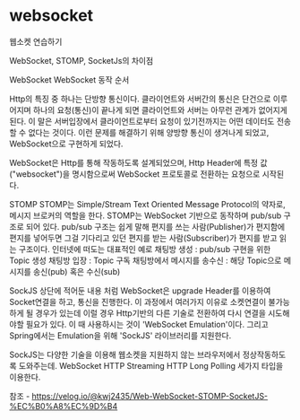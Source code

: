 # websocket
웹소켓 연습하기

WebSocket, STOMP, SocketJs의 차이점

WebSocket
WebSocket 동작 순서

Http의 특징 중 하나는 단방향 통신이다.
클라이언트와 서버간의 통신은 단건으로 이루어지며 하나의 요청(통신)이 끝나게 되면 클라이언트와 서버는 아무런 관계가 없어지게된다.
이 말은 서버입장에서 클라이언트로부터 요청이 있기전까지는 어떤 데이터도 전송할 수 없다는 것이다.
이런 문제를 해결하기 위해 양방향 통신이 생겨나게 되었고, WebSocket으로 구현하게 되었다.

WebSocket은 Http를 통해 작동하도록 설계되었으며, Http Header에 특정 값("websocket")을 명시함으로써 WebSocket 프로토콜로 전환하는 요청으로 시작된다.

STOMP
STOMP는 Simple/Stream Text Oriented Message Protocol의 약자로, 메시지 브로커의 역할을 한다.
STOMP는 WebSocket 기반으로 동작하며 pub/sub 구조로 되어 있다. pub/sub 구조는 쉽게 말해 편지를 쓰는 사람(Publisher)가 편지함에 편지를 넣어두면 그걸 기다리고 있던 편지를 받는 사람(Subscriber)가 편지를 받고 읽는 구조이다.
인터넷에 떠도는 대표적인 예로
채팅방 생성 : pub/sub 구현을 위한 Topic 생성
채팅방 입장 : Topic 구독
채팅방에서 메시지를 송수신 : 해당 Topic으로 메시지를 송신(pub) 혹은 수신(sub)

SockJS
상단에 적어둔 내용 처럼 WebSocket은 upgrade Header를 이용하여 Socket연결을 하고, 통신을 진행한다. 이 과정에서 여러가지 이유로 소켓연결이 불가능하게 될 경우가 있는데 이럴 경우 Http기반의 다른 기술로 전환하여 다시 연결을 시도해야할 필요가 있다. 이 때 사용하시는 것이 'WebSocket Emulation'이다. 그리고 Spring에서는 Emulation을 위해 'SockJS' 라이브러리를 지원한다.

SockJS는 다양한 기술을 이용해 웹소켓을 지원하지 않는 브라우저에서 정상작동하도록 도와주는데.
WebSocket
HTTP Streaming
HTTP Long Polling
세가지 타입을 이용한다.

참조 - https://velog.io/@kwj2435/Web-WebSocket-STOMP-SocketJS-%EC%B0%A8%EC%9D%B4
